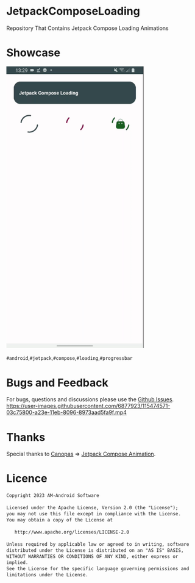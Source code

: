 # JetpackComposeLoading
Repository That Contains Jetpack Compose Loading Animations

# Showcase
 <td align="center">
      <img src="https://github.com/ahmadmit2020/JetpackComposeLoading/blob/master/screen/screen.gif" width="360px">
   </td>

   `#android`,`#jetpack`,`#compose`,`#loading`,`#progressbar`
   
# Bugs and Feedback
For bugs, questions and discussions please use the [Github Issues](https://github.com/ahmadmit2020/JetpackComposeLoading/issues).
https://user-images.githubusercontent.com/6877923/115474571-03c75800-a23e-11eb-8096-8973aad5fa9f.mp4

 # Thanks
Special thanks to 
[Canopas](https://github.com/canopas) => [Jetpack Compose Animation](https://github.com/canopas/Jetpack-compose-animations-examples).
 # Licence

```
Copyright 2023 AM-Android Software 

Licensed under the Apache License, Version 2.0 (the "License");
you may not use this file except in compliance with the License.
You may obtain a copy of the License at

   http://www.apache.org/licenses/LICENSE-2.0

Unless required by applicable law or agreed to in writing, software
distributed under the License is distributed on an "AS IS" BASIS,
WITHOUT WARRANTIES OR CONDITIONS OF ANY KIND, either express or implied.
See the License for the specific language governing permissions and
limitations under the License.
```
